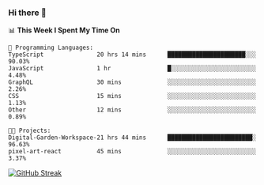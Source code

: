 ### Hi there 👋

<!--
**deko95/deko95** is a ✨ _special_ ✨ repository because its `README.md` (this file) appears on your GitHub profile.

Here are some ideas to get you started:

- 🔭 I’m currently working on ...
- 🌱 I’m currently learning ...
- 👯 I’m looking to collaborate on ...
- 🤔 I’m looking for help with ...
- 💬 Ask me about ...
- 📫 How to reach me: ...
- 😄 Pronouns: ...
- ⚡ Fun fact: ...
-->
<!--START_SECTION:waka-->
📊 **This Week I Spent My Time On** 

```text
💬 Programming Languages: 
TypeScript               20 hrs 14 mins      ██████████████████████░░░   90.03% 
JavaScript               1 hr                █░░░░░░░░░░░░░░░░░░░░░░░░   4.48% 
GraphQL                  30 mins             ░░░░░░░░░░░░░░░░░░░░░░░░░   2.26% 
CSS                      15 mins             ░░░░░░░░░░░░░░░░░░░░░░░░░   1.13% 
Other                    12 mins             ░░░░░░░░░░░░░░░░░░░░░░░░░   0.89%

🐱‍💻 Projects: 
Digital-Garden-Workspace-21 hrs 44 mins      ████████████████████████░   96.63% 
pixel-art-react          45 mins             ░░░░░░░░░░░░░░░░░░░░░░░░░   3.37%

```


<!--END_SECTION:waka-->

[![GitHub Streak](https://streak-stats.demolab.com/?user=deko95&theme=tokyonight_duo)](https://git.io/streak-stats)
